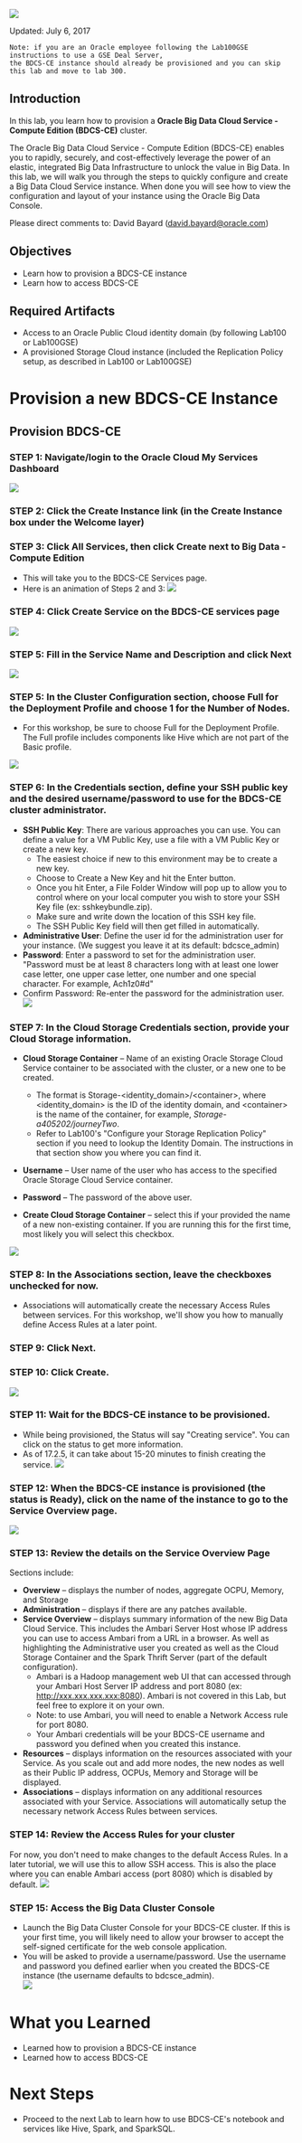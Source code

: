 ![](images/200/200.JPG)  

Updated: July 6, 2017

    Note: if you are an Oracle employee following the Lab100GSE instructions to use a GSE Deal Server,
    the BDCS-CE instance should already be provisioned and you can skip this lab and move to lab 300.

## Introduction

In this lab, you learn how to provision a **Oracle Big Data Cloud Service - Compute Edition (BDCS-CE)** cluster.  

The Oracle Big Data Cloud Service - Compute Edition (BDCS-CE) enables you to rapidly, securely, and cost-effectively leverage the power of an elastic, integrated Big Data Infrastructure to unlock the value in Big Data.   In this lab, we will walk you through the steps to quickly configure and create a Big Data Cloud Service instance.  When done you will see how to view the configuration and layout of your instance using the Oracle Big Data Console.  

Please direct comments to: David Bayard (david.bayard@oracle.com)

## Objectives

- Learn how to provision a BDCS-CE instance
- Learn how to access BDCS-CE

## Required Artifacts

- Access to an Oracle Public Cloud identity domain (by following Lab100 or Lab100GSE)
- A provisioned Storage Cloud instance (included the Replication Policy setup, as described in Lab100 or Lab100GSE)

# Provision a new BDCS-CE Instance

## Provision BDCS-CE

### **STEP 1**: Navigate/login to the Oracle Cloud My Services Dashboard  

![](images/300/snap0011988.jpg) 

### **STEP 2**: Click the Create Instance link (in the Create Instance box under the Welcome layer)

### **STEP 3**: Click All Services, then click Create next to Big Data - Compute Edition
- This will take you to the BDCS-CE Services page.
- Here is an animation of Steps 2 and 3:
![](images/200/DashboardCreate.gif)  

### **STEP 4**: Click Create Service on the BDCS-CE services page

![](images/200/snap0012020.jpg)  

### **STEP 5**: Fill in the Service Name and Description and click Next

![](images/200/snap0012021.jpg)  

### **STEP 5**: In the Cluster Configuration section, choose **Full** for the Deployment Profile and choose **1** for the Number of Nodes.
- For this workshop, be sure to choose Full for the Deployment Profile.  The Full profile includes components like Hive which are not part of the Basic profile.

![](images/200/CreateService.png)  

### **STEP 6**: In the Credentials section, define your SSH public key and the desired username/password to use for the BDCS-CE cluster administrator.

- **SSH Public Key**: There are various approaches you can use.  You can define a value for a VM Public Key, use a file with a VM Public Key or create a new key.
  - The easiest choice if new to this environment may be to create a new key.
  - Choose to Create a New Key and hit the Enter button.
  - Once you hit Enter, a File Folder Window will pop up to allow you to control where on your local computer you wish to store your SSH Key file (ex: sshkeybundle.zip).
  - Make sure and write down the location of this SSH key file.
  - The SSH Public Key field will then get filled in automatically.
- **Administrative User**: Define the user id for the administration user for your instance. (We suggest you leave it at its default: bdcsce_admin)
- **Password**: Enter a password to set for the administration user.  \"Password must be at least 8 characters long with at least one lower case letter, one upper case letter, one number and one special character. For example, Ach1z0#d\"
- Confirm Password: Re-enter the password for the administration user.
![](images/200/BDCScreate2.gif)  

### **STEP 7**: In the Cloud Storage Credentials section, provide your Cloud Storage information.

- **Cloud Storage Container** – Name of an existing Oracle Storage Cloud Service container to be associated with the cluster, or a new one to be created.
  - The format is Storage-\<identity_domain\>/\<container\>, where \<identity_domain\> is the ID of the identity domain, and \<container\> is the name of the container, for example, _Storage-a405202/journeyTwo_.
  - Refer to Lab100's "Configure your Storage Replication Policy" section if you need to lookup the Identity Domain.  The instructions in that section show you where you can find it.

- **Username** – User name of the user who has access to the specified Oracle Storage Cloud Service container.
- **Password** – The password of the above user.
- **Create Cloud Storage Container** – select this if your provided the name of a new non-existing container.  If you are running this for the first time, most likely you will select this checkbox.

![](images/200/BDCScreate3.gif)  

### **STEP 8**: In the Associations section, leave the checkboxes unchecked for now.

- Associations will automatically create the necessary Access Rules between services.  For this workshop, we'll show you how to manually define Access Rules at a later point.

### **STEP 9**: Click Next.

### **STEP 10**: Click Create.

![](images/200/snap0012022.jpg)  

### **STEP 11**: Wait for the BDCS-CE instance to be provisioned.

- While being provisioned, the Status will say "Creating service".  You can click on the status to get more information.
- As of 17.2.5, it can take about 15-20 minutes to finish creating the service.
![](images/200/snap0012023.jpg)  

### **STEP 12**: When the BDCS-CE instance is provisioned (the status is Ready), click on the name of the instance to go to the Service Overview page.
![](images/200/snap0012069.jpg)  

### **STEP 13**: Review the details on the Service Overview Page
Sections include:
- **Overview** – displays the number of nodes, aggregate OCPU, Memory, and Storage
- **Administration** – displays if there are any patches available.
- **Service Overview** – displays summary information of the new Big Data Cloud Service.  This includes the Ambari Server Host whose IP address you can use to access Ambari from a URL in a browser.  As well as highlighting the Administrative user you created as well as the Cloud Storage Container and the Spark Thrift Server (part of the default configuration).  
  - Ambari is a Hadoop management web UI that can accessed through your Ambari Host Server IP address and port 8080 (ex:  http://xxx.xxx.xxx.xxx:8080).  Ambari is not covered in this Lab, but feel free to explore it on your own.
  - Note: to use Ambari, you will need to enable a Network Access rule for port 8080.
  - Your Ambari credentials will be your BDCS-CE username and password you defined when you created this instance. 
- **Resources** – displays information on the resources associated with your Service.  As you scale out and add more nodes, the new nodes as well as their Public IP address, OCPUs, Memory and Storage will be displayed.
- **Associations** – displays information on any additional resources associated with your Service.  Associations will automatically setup the necessary network Access Rules between services. 

### **STEP 14**: Review the Access Rules for your cluster
For now, you don't need to make changes to the default Access Rules.  In a later tutorial, we will use this to allow SSH access.  This is also the place where you can enable Ambari access (port 8080) which is disabled by default.
![](images/200/AccessRules.gif)  

### **STEP 15**: Access the Big Data Cluster Console
- Launch the Big Data Cluster Console for your BDCS-CE cluster.  If this is your first time, you will likely need to allow your browser to accept the self-signed certificate for the web console application.
- You will be asked to provide a username/password.  Use the username and password you defined earlier when you created the BDCS-CE instance (the username defaults to bdcsce_admin).  
![](images/300/firstLogin.gif)

# What you Learned

- Learned how to provision a BDCS-CE instance
- Learned how to access BDCS-CE

# Next Steps

- Proceed to the next Lab to learn how to use BDCS-CE's notebook and services like Hive, Spark, and SparkSQL.
